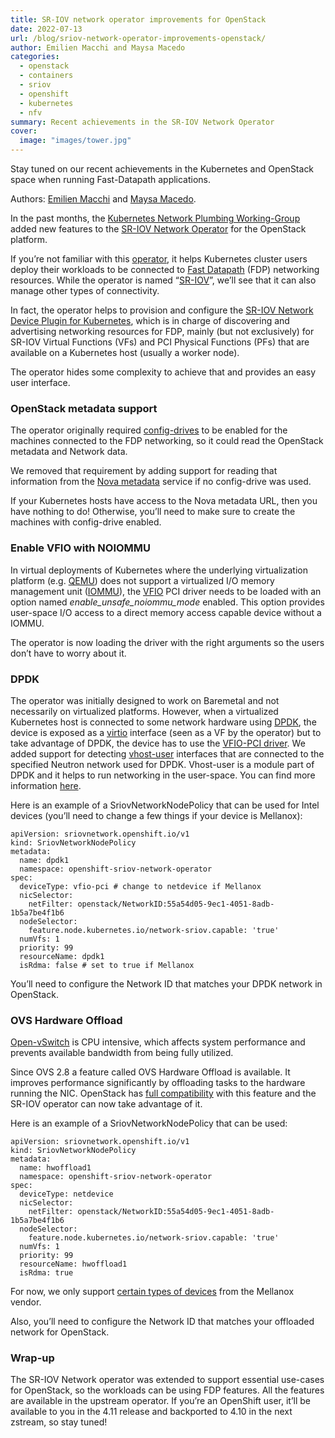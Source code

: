 ```yaml
---
title: SR-IOV network operator improvements for OpenStack
date: 2022-07-13
url: /blog/sriov-network-operator-improvements-openstack/
author: Emilien Macchi and Maysa Macedo
categories:
  - openstack
  - containers
  - sriov
  - openshift
  - kubernetes
  - nfv
summary: Recent achievements in the SR-IOV Network Operator
cover:
  image: "images/tower.jpg"
---
```


Stay tuned on our recent achievements in the Kubernetes and OpenStack space when running Fast-Datapath applications.

<!--more-->

Authors: [Emilien Macchi](https://my1.fr) and [Maysa Macedo](https://medium.com/@maysa.macedo).

In the past months, the [Kubernetes Network Plumbing Working-Group](https://github.com/k8snetworkplumbingwg) added new features to the [SR-IOV Network Operator](https://github.com/k8snetworkplumbingwg/sriov-network-operator/) for the OpenStack platform.

If you’re not familiar with this [operator](https://kubernetes.io/docs/concepts/extend-kubernetes/operator/), it helps Kubernetes cluster users deploy their workloads to be connected to [Fast Datapath](https://en.wikipedia.org/wiki/Fast_path) (FDP) networking resources. While the operator is named “[SR-IOV](https://en.wikipedia.org/wiki/Single-root_input/output_virtualization)”, we’ll see that it can also manage other types of connectivity.

In fact, the operator helps to provision and configure the [SR-IOV Network Device Plugin for Kubernetes](https://github.com/k8snetworkplumbingwg/sriov-network-device-plugin), which is in charge of discovering and advertising networking resources for FDP, mainly (but not exclusively) for SR-IOV Virtual Functions (VFs) and PCI Physical Functions (PFs) that are available on a Kubernetes host (usually a worker node).

The operator hides some complexity to achieve that and provides an easy user interface.


### OpenStack metadata support

The operator originally required [config-drives](https://docs.openstack.org/nova/latest/user/metadata.html#config-drives) to be enabled for the machines connected to the FDP networking, so it could read the OpenStack metadata and Network data.

We removed that requirement by adding support for reading that information from the [Nova metadata](https://docs.openstack.org/nova/latest/user/metadata.html#nova-metadata) service if no config-drive was used.

If your Kubernetes hosts have access to the Nova metadata URL, then you have nothing to do! Otherwise, you’ll need to make sure to create the machines with config-drive enabled.


### Enable VFIO with NOIOMMU

In virtual deployments of Kubernetes where the underlying virtualization platform (e.g. [QEMU](https://www.qemu.org/)) does not support a virtualized I/O memory management unit ([IOMMU](https://en.wikipedia.org/wiki/Input%E2%80%93output_memory_management_unit)), the [VFIO](https://www.kernel.org/doc/html/latest/driver-api/vfio.html) PCI driver needs to be loaded with an option named  _enable_unsafe_noiommu_mode_ enabled. This option provides user-space I/O access to a direct memory access capable device without a IOMMU.

The operator is now loading the driver with the right arguments so the users don’t have to worry about it.


### DPDK

The operator was initially designed to work on Baremetal and not necessarily on virtualized platforms. However, when a virtualized Kubernetes host is connected to some network hardware using [DPDK](https://www.dpdk.org), the device is exposed as a [virtio](https://www.linux-kvm.org/page/Virtio) interface (seen as a VF by the operator) but to take advantage of DPDK, the device has to use the [VFIO-PCI driver](https://www.kernel.org/doc/html/latest/driver-api/vfio.html). We added support for detecting [vhost-user](https://qemu.readthedocs.io/en/latest/interop/vhost-user.html) interfaces that are connected to the specified Neutron network used for DPDK. Vhost-user is a module part of DPDK and it helps to run networking in the user-space. You can find more information [here](https://www.redhat.com/en/blog/how-vhost-user-came-being-virtio-networking-and-dpdk).

Here is an example of a SriovNetworkNodePolicy that can be used for Intel devices (you’ll need to change a few things if your device is Mellanox):


```
apiVersion: sriovnetwork.openshift.io/v1
kind: SriovNetworkNodePolicy
metadata:
  name: dpdk1
  namespace: openshift-sriov-network-operator
spec:
  deviceType: vfio-pci # change to netdevice if Mellanox
  nicSelector:
	netFilter: openstack/NetworkID:55a54d05-9ec1-4051-8adb-1b5a7be4f1b6
  nodeSelector:
	feature.node.kubernetes.io/network-sriov.capable: 'true'
  numVfs: 1
  priority: 99
  resourceName: dpdk1
  isRdma: false # set to true if Mellanox
```


You’ll need to configure the Network ID that matches your DPDK network in OpenStack.


### OVS Hardware Offload

[Open-vSwitch](https://www.openvswitch.org/) is CPU intensive, which affects system performance and prevents available bandwidth from being fully utilized.

Since OVS 2.8 a feature called OVS Hardware Offload is available. It improves performance significantly by offloading tasks to the hardware running the NIC. OpenStack has [full compatibility](https://docs.openstack.org/neutron/rocky/admin/config-ovs-offload.html) with this feature and the SR-IOV operator can now take advantage of it.

Here is an example of a SriovNetworkNodePolicy that can be used:


```
apiVersion: sriovnetwork.openshift.io/v1
kind: SriovNetworkNodePolicy
metadata:
  name: hwoffload1
  namespace: openshift-sriov-network-operator
spec:
  deviceType: netdevice
  nicSelector:
	netFilter: openstack/NetworkID:55a54d05-9ec1-4051-8adb-1b5a7be4f1b6
  nodeSelector:
	feature.node.kubernetes.io/network-sriov.capable: 'true'
  numVfs: 1
  priority: 99
  resourceName: hwoffload1
  isRdma: true
```


For now, we only support [certain types of devices](https://github.com/k8snetworkplumbingwg/sriov-network-operator/blob/master/deploy/configmap.yaml) from the Mellanox vendor.

Also, you’ll need to configure the Network ID that matches your offloaded network for OpenStack.


### Wrap-up

The SR-IOV Network operator was extended to support essential use-cases for OpenStack, so the workloads can be using FDP features. All the features are available in the upstream operator. If you’re an OpenShift user, it’ll be available to you in the 4.11 release and backported to 4.10 in the next zstream, so stay tuned!
